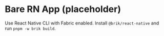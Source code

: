 # Bare RN App (placeholder)

Use React Native CLI with Fabric enabled. Install `@brik/react-native` and run `pnpm -w brik build`.






